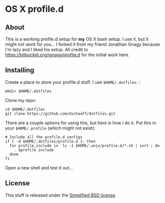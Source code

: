 OS X profile.d
==============

About
-----
This is a working profile.d setup for __my__ OS X bash setup. I use it, but it might not work for you... I forked it from my friend Jonathan Gnagy because I'm lazy and I liked his setup. All credit to https://bitbucket.org/jgnagy/profile.d for the initial work here.

Installing
----------
Create a place to store your profile.d stuff. I use `$HOME/.dotfiles`. :

    mkdir $HOME/.dotfiles

Clone my repo:

    cd $HOME/.dotfiles
    git clone https://github.com/dschaaff/dotfiles.git

There are a couple options for using this, but here is how I do it. Put this in your `$HOME/.profile` (which might not exist):

    # Include all the profile.d configs
    if [ -d $HOME/.dotfiles/profile.d ]; then
      for profile_include in `ls -1 $HOME/.unix/profile.d/*.sh | sort`; do
        . $profile_include
      done
    fi

Open a new shell and test it out...

License
-------
This stuff is released under the [Simplified BSD license](http://en.wikipedia.org/wiki/BSD_licenses#2-clause_license_.28.22Simplified_BSD_License.22_or_.22FreeBSD_License.22.29).
